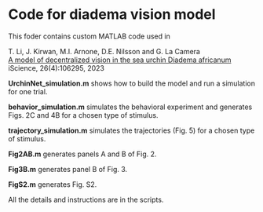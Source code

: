 # Code for diadema vision model

This foder contains custom MATLAB code used in

T. Li, J. Kirwan, M.I. Arnone, D.E. Nilsson and G. La Camera\
[A model of decentralized vision in the sea urchin Diadema africanum](https://www.cell.com/iscience/fulltext/S2589-0042(23)00372-3) \
iScience, 26(4):106295, 2023

**UrchinNet_simulation.m** shows how to build the model and run a simulation for one trial.

**behavior_simulation.m** simulates the behavioral experiment and generates Figs. 2C and 4B for a chosen type of stimulus.

**trajectory_simulation.m** simulates the trajectories (Fig. 5) for a chosen type of stimulus.

**Fig2AB.m** generates panels A and B of Fig. 2.

**Fig3B.m** generates panel B of Fig. 3.

**FigS2.m** generates Fig. S2.

All the details and instructions are in the scripts.
